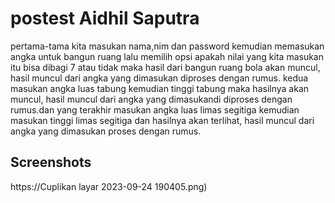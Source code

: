 
# postest Aidhil Saputra

pertama-tama kita masukan nama,nim dan password kemudian memasukan angka untuk bangun ruang lalu memilih opsi apakah nilai yang kita masukan itu bisa dibagi 7 atau tidak maka hasil dari bangun ruang bola akan muncul, hasil muncul dari angka yang dimasukan diproses dengan rumus. kedua masukan angka luas tabung kemudian tinggi tabung maka hasilnya akan muncul, hasil muncul dari angka yang dimasukandi diproses dengan rumus.dan yang terakhir masukan angka luas limas segitiga kemudian masukan tinggi limas segitiga dan hasilnya akan terlihat, hasil muncul dari angka yang dimasukan proses dengan rumus.


## Screenshots

https://Cuplikan layar 2023-09-24 190405.png)
